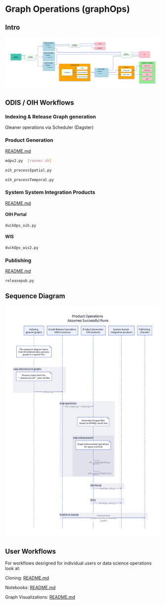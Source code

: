 # Graph Operations (graphOps)

## Intro

![graphOps](docs/graphOps.png)

## ODIS / OIH Workflows

### Indexing & Release Graph generation

Gleaner operations via Scheduler (Dagster)

### Product Generation

[README.md](extraction/mdp/README.md)

```bash
mdpv2.py  [runner.sh]
```

```bash
oih_processSpatial.py
```

```bash
oih_processTemporal.py
```

### System System Integration Products

[README.md](sqlOps/README.md)

#### OIH Portal

```bash
duckOps_oih.py
```

#### WIS

```bash
duckOps_wis2.py
```

### Publishing

[README.md](publishing/README.md)

```bash
releasepub.py
```

## Sequence Diagram

![graphOpsSequence.png](./docs/graphOpsSequence.png)

## User Workflows

For workflows desrigned for individual users or data science operations
look at:

Cloning: [README.md](users/odisClone/README.md)

Notebooks:  [README.md](notebooks/README.md)

Graph Visualizations: [README.md](users/graphVisualization/README.md)
